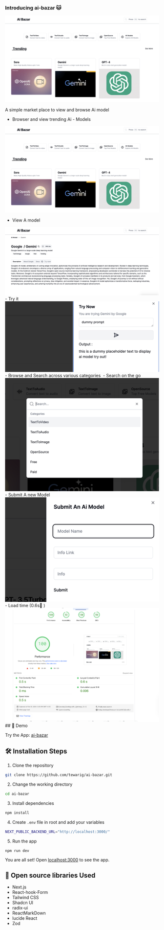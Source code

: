 
### Introducing ai-bazar   🐱
<img src="./assets/home.png"/>

A simple market place to view and browse Ai model 
- Browser and view trending Ai - Models
<img src="./assets/home.png"/>

- View A model
<img src="./assets/view.png"/>
- Try it
<img src="./assets/try.png"/>
- Browse and Search across various categories
<img scr="./assets/browse.png">
- Search on the go
<img src="./assets/search.png">
- Submit A new Model
<img src="./assets/submit.png">
- Load time  (0.6s🚀 ) 
<img src="./assets/speed.png">
## 🚀 Demo

Try the App: [ai-bazar](https://www.ai-bazar.xyz/)





## 🛠️ Installation Steps

1. Clone the repository

```bash
git clone https://github.com/tewarig/ai-bazar.git
```

2. Change the working directory

```bash
cd ai-bazar
```

3. Install dependencies

```bash
npm install
```

4. Create `.env` file in root and add your variables

```bash
NEXT_PUBLIC_BACKEND_URL="http://localhost:3000/"

```

5. Run the app

```bash
npm run dev
```

You are all set! Open [localhost:3000](http://localhost:3000/) to see the app.


## 🙏 Open source libraries Used
- Next.js
- React-hook-Form
- Tailwind CSS
- Shadcn UI
- radix-ui
- ReactMarkDown
- lucide React
- Zod
